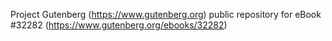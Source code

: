 Project Gutenberg (https://www.gutenberg.org) public repository for eBook #32282 (https://www.gutenberg.org/ebooks/32282)
